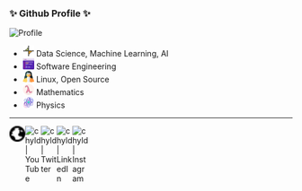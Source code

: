 ### ✨ Github Profile ✨

![Profile](https://img.shields.io/static/v1?label=profile&message=chyld_medford&color=blue&style=for-the-badge&logo=github)

- <img width="20px" src="https://raw.githubusercontent.com/chyld/chyld/master/icons/axis.svg" /> Data Science, Machine Learning, AI
- <img width="20px" src="https://raw.githubusercontent.com/chyld/chyld/master/icons/coding.svg" /> Software Engineering
- <img width="20px" src="https://raw.githubusercontent.com/chyld/chyld/master/icons/linux.svg" /> Linux, Open Source
- <img width="20px" src="https://raw.githubusercontent.com/chyld/chyld/master/icons/lambda.svg" /> Mathematics
- <img width="20px" src="https://raw.githubusercontent.com/chyld/chyld/master/icons/science.svg" /> Physics

---

[<img align="left" alt="chyld | Github" width="28px" src="https://raw.githubusercontent.com/iconic/open-iconic/master/svg/globe.svg" />][website]
[<img align="left" alt="chyld | YouTube" width="28px" src="https://cdn.jsdelivr.net/npm/simple-icons@v3/icons/youtube.svg" />][youtube]
[<img align="left" alt="chyld | Twitter" width="28px" src="https://cdn.jsdelivr.net/npm/simple-icons@v3/icons/twitter.svg" />][twitter]
[<img align="left" alt="chyld | LinkedIn" width="28px" src="https://cdn.jsdelivr.net/npm/simple-icons@v3/icons/linkedin.svg" />][linkedin]
[<img align="left" alt="chyld | Instagram" width="28px" src="https://cdn.jsdelivr.net/npm/simple-icons@v3/icons/instagram.svg" />][instagram]

[website]: https://chyld.github.io
[twitter]: https://twitter.com/chyldmedford
[youtube]: https://youtube.com/chyldstudios/videos
[linkedin]: https://linkedin.com/in/chyld
[instagram]: https://www.instagram.com/chyld/
